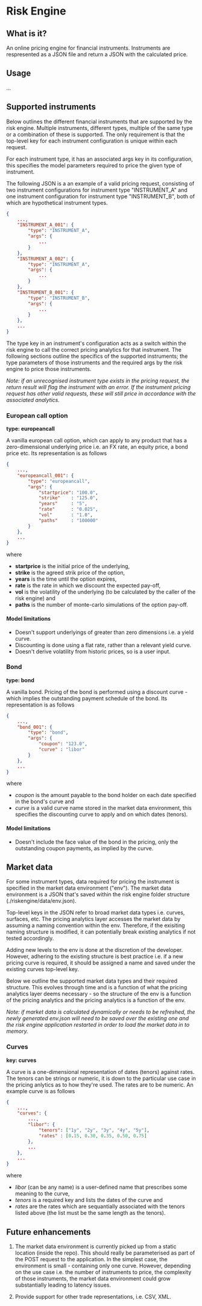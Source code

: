 # Risk Engine

## What is it?

An online pricing engine for financial instruments. Instruments are respresented as a JSON file and return a JSON with the calculated price.

## Usage

...

## Supported instruments

Below outlines the different financial instruments that are supported by the risk engine. Multiple instruments, different types, multiple of the same type or a combination of these is supported. The only requirement is that the top-level key for each instrument configuration is unique within each request. 

For each instrument type, it has an associated args key in its configuration, this specifies the model parameters required to price the given type of instrument.

The following JSON is a an example of a valid pricing request, consisting of two instrument configurations for instrument type "INSTRUMENT_A" and one instrument configuration for instrument type "INSTRUMENT_B", both of which are hypothetical instrument types.

```json
{
    ...,
    "INSTRUMENT_A_001": {
        "type": "INSTRUMENT_A",
        "args": {
            ...
        }
    },
    "INSTRUMENT_A_002": {
        "type": "INSTRUMENT_A",
        "args": {
            ...
        }
    },
    "INSTRUMENT_B_001": {
        "type": "INSTRUMENT_B",
        "args": {
            ...
        }
    },
    ...
}
```

The type key in an instrument's configuration acts as a switch within the risk engine to call the correct pricing analytics for that instrument. The following sections outline the specifics of the supported instruments; the type parameters of those instruments and the required args by the risk engine to price those instruments.

*Note: if an unrecognised instrument type exists in the pricing request, the return result will flag the instrument with an error. If the instrument pricing request has other valid requests, these will still price in accordance with the associated analytics.*

### European call option
**type: europeancall**

A vanilla european call option, which can apply to any product that has a zero-dimensional underlying price i.e. an FX rate, an equity price, a bond price etc. Its representation is as follows

```json
{
    ...,
    "europeancall_001": {
        "type": "europeancall",
        "args": {
            "startprice": "100.0",
            "strike"    : "125.0",
            "years"     : "5",
            "rate"      : "0.025",
            "vol"       : "1.0",
            "paths"     : "100000"
        }
    },
    ...
}
```

where

- **startprice** is the initial price of the underlying,
- **strike** is the agreed strik price of the option,
- **years** is the time until the option expires,
- **rate** is the rate in which we discount the expected pay-off,
- **vol** is the volatility of the underlying (to be calculated by the caller of the risk engine) and
- **paths** is the number of monte-carlo simulations of the option pay-off.

#### Model limitations

- Doesn't support underlyings of greater than zero dimensions i.e. a yield curve.
- Discounting is done using a flat rate, rather than a relevant yield curve.
- Doesn't derive volatility from historic prices, so is a user input.

### Bond
**type: bond**

A vanilla bond. Pricing of the bond is performed using a discount curve - which implies the outstanding payment schedule of the bond. Its representation is as follows

```json
{   
    ...,
    "bond_001": {
        "type": "bond",
        "args": {
            "coupon": "123.0",
            "curve" : "libor"
        }
    },
    ...
}
```

where

- *coupon* is the amount payable to the bond holder on each date specified in the bond's curve and
- *curve* is a valid curve name stored in the market data environment, this specifies the discounting curve to apply and on which dates (tenors).

#### Model limitations

- Doesn't include the face value of the bond in the pricing, only the outstanding coupon payments, as implied by the curve.

## Market data

For some instrument types, data required for pricing the instrument is specified in the market data environment ("env"). The market data environment is a JSON that's saved within the risk engine folder structure (./riskengine/data/env.json).

Top-level keys in the JSON refer to broad market data types i.e. curves, surfaces, etc. The pricing analytics layer accesses the market data by assuming a naming convention within the env. Therefore, if the exisiting naming structure is modified, it can potentially break existing analytics if not tested accordingly. 

Adding new levels to the env is done at the discretion of the developer. However, adhering to the existing structure is best practice i.e. if a new pricing curve is required, it should be assigned a name and saved under the existing curves top-level key.

Below we outline the supported market data types and their required structure. This evolves through time and is a function of what the pricing analytics layer deems necessary - so the structure of the env is a function of the pricing analytics and the pricing analytics is a function of the env.

*Note: if market data is calculated dynamically or needs to be refreshed, the newly generated env.json will need to be saved over the existing one and the risk engine application restarted in order to load the market data in to memory.*

### Curves
**key: curves**

A curve is a one-dimensional representation of dates (tenors) against rates. The tenors can be strings or numeric, it is down to the particular use case in the pricing anlytics as to how they're used. The rates are to be numeric. An example curve is as follows

```json
{   
    ...,
    "curves": {
        ...,
        "libor": {
            "tenors": ["1y", "2y", "3y", "4y", "5y"],
            "rates" : [0.15, 0.30, 0.35, 0.50, 0.75]
        },
        ...
    },
    ...
}
```

where 

- *libor* (can be any name) is a user-defined name that prescribes some meaning to the curve,
- *tenors* is a required key and lists the dates of the curve and
- *rates* are the rates which are sequantially associated with the tenors listed above (the list must be the same length as the tenors).

## Future enhancements

1. The market data environment is currently picked up from a static location (inside the repo). This should really be parameterised as part of the POST request to the application. In the simplest case, the environment is small - containing only one curve. However, depending on the use case i.e. the number of instruments to price, the complexity of those instruments, the market data environment could grow substantially leading to latency issues.

2. Provide support for other trade representations, i.e. CSV, XML.